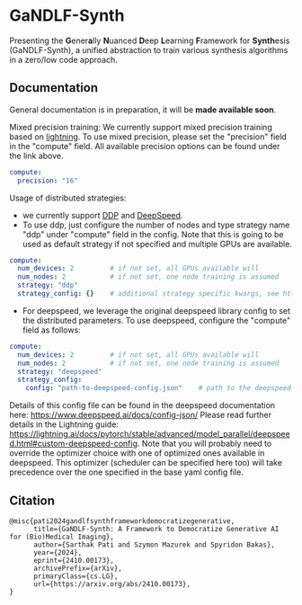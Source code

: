 # GaNDLF-Synth

Presenting the **G**ener**a**lly **N**uanced **D**eep **L**earning **F**ramework for **Synth**esis (GaNDLF-Synth), a unified abstraction to train various synthesis algorithms in a zero/low code approach.

## Documentation

General documentation is in preparation, it will be **made available soon**.

Mixed precision training:
We currently support mixed precision training based on [lightning](https://pytorch-lightning.readthedocs.io/en/latest/advanced/mixed_precision.html). To use mixed precision, please set the "precision" field in the "compute" field. All available precision options can be found under the link above. 

```yaml
compute:
  precision: "16"        
```

Usage of distributed strategies:

- we currently support [DDP](https://pytorch.org/tutorials/intermediate/ddp_tutorial.html) and [DeepSpeed](https://www.deepspeed.ai/getting-started/). 
- To use ddp, just configure the number of nodes and type strategy name "ddp" under "compute" field in the config. Note that this is going to be used as default strategy if not specified and multiple GPUs are available.

```yaml
compute:
  num_devices: 2         # if not set, all GPUs available will 
  num_nodes: 2           # if not set, one node training is assumed
  strategy: "ddp"
  strategy_config: {}    # additional strategy specific kwargs, see https://lightning.ai/docs/pytorch/stable/api/lightning.pytorch.strategies.DDPStrategy.html#lightning.pytorch.strategies.DDPStrategy

```

- For deepspeed, we leverage the original deepspeed library config to set the distributed parameters. To use deepspeed, configure the "compute" field as follows:

```yaml
compute:
  num_devices: 2         # if not set, all GPUs available will 
  num_nodes: 2           # if not set, one node training is assumed
  strategy: "deepspeed"
  strategy_config: 
    config: "path-to-deepspeed-config.json"    # path to the deepspeed config file
```
Details of this config file can be found in the deepspeed documentation here: https://www.deepspeed.ai/docs/config-json/
Please read further details in the Lightning guide: https://lightning.ai/docs/pytorch/stable/advanced/model_parallel/deepspeed.html#custom-deepspeed-config.
Note that you will probably need to override the optimizer choice with one of optimized ones available in deepspeed. This optimizer (scheduler can be specified here too) will take precedence over the one specified in the base yaml config file.

## Citation

```
@misc{pati2024gandlfsynthframeworkdemocratizegenerative,
      title={GaNDLF-Synth: A Framework to Democratize Generative AI for (Bio)Medical Imaging}, 
      author={Sarthak Pati and Szymon Mazurek and Spyridon Bakas},
      year={2024},
      eprint={2410.00173},
      archivePrefix={arXiv},
      primaryClass={cs.LG},
      url={https://arxiv.org/abs/2410.00173}, 
}
```
